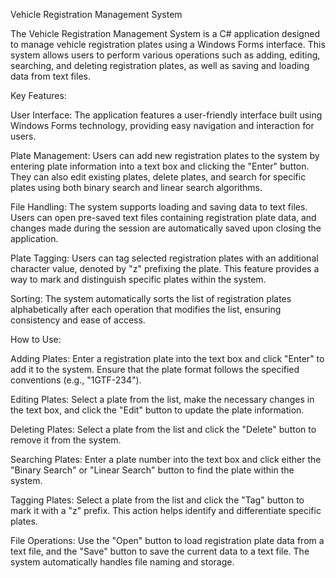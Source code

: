 Vehicle Registration Management System

The Vehicle Registration Management System is a C# application designed to manage vehicle registration plates using a Windows Forms interface. This system allows users to perform various operations such as adding, editing, searching, and deleting registration plates, as well as saving and loading data from text files.

Key Features:

User Interface: The application features a user-friendly interface built using Windows Forms technology, providing easy navigation and interaction for users.

Plate Management: Users can add new registration plates to the system by entering plate information into a text box and clicking the "Enter" button. They can also edit existing plates, delete plates, and search for specific plates using both binary search and linear search algorithms.

File Handling: The system supports loading and saving data to text files. Users can open pre-saved text files containing registration plate data, and changes made during the session are automatically saved upon closing the application.

Plate Tagging: Users can tag selected registration plates with an additional character value, denoted by "z" prefixing the plate. This feature provides a way to mark and distinguish specific plates within the system.

Sorting: The system automatically sorts the list of registration plates alphabetically after each operation that modifies the list, ensuring consistency and ease of access.

How to Use:

Adding Plates: Enter a registration plate into the text box and click "Enter" to add it to the system. Ensure that the plate format follows the specified conventions (e.g., "1GTF-234").

Editing Plates: Select a plate from the list, make the necessary changes in the text box, and click the "Edit" button to update the plate information.

Deleting Plates: Select a plate from the list and click the "Delete" button to remove it from the system.

Searching Plates: Enter a plate number into the text box and click either the "Binary Search" or "Linear Search" button to find the plate within the system.

Tagging Plates: Select a plate from the list and click the "Tag" button to mark it with a "z" prefix. This action helps identify and differentiate specific plates.

File Operations: Use the "Open" button to load registration plate data from a text file, and the "Save" button to save the current data to a text file. The system automatically handles file naming and storage.
